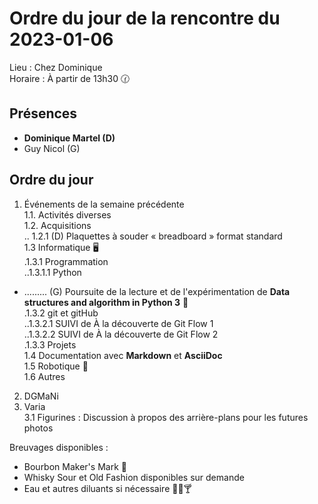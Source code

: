 # Ordre du jour de la rencontre du 2023-01-06
Lieu :    Chez Dominique   
Horaire : À partir de 13h30 🕜  
## Présences
* **Dominique Martel (D)**  
* Guy Nicol (G)

## Ordre du jour
1. Événements de la semaine précédente  
1.1.  Activités diverses  
1.2.  Acquisitions  
.. 1.2.1 (D) Plaquettes à souder « breadboard » format standard  
1.3 Informatique 🖥  
.1.3.1 Programmation  
..1.3.1.1 Python
- ......... (G) Poursuite de la lecture et de l'expérimentation de **Data structures and algorithm in Python 3** 📖  
.1.3.2 git et gitHub  
..1.3.2.1 SUIVI de À la découverte de Git Flow 1  
..1.3.2.2 SUIVI de À la découverte de Git Flow 2  
.1.3.3 Projets  
1.4 Documentation avec **Markdown** et **AsciiDoc**  
1.5 Robotique 🤖  
1.6 Autres  
2. DGMaNi  
3. Varia  
 3.1 Figurines : Discussion à propos des arrière-plans pour les futures photos

Breuvages disponibles :
  * Bourbon Maker's Mark 🥃
  * Whisky Sour et Old Fashion disponibles sur demande
  * Eau et autres diluants si nécessaire 🍶🍺🍸
  
  
